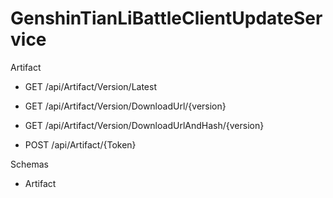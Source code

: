 # GenshinTianLiBattleClientUpdateService


Artifact

- GET /api/Artifact/Version/Latest

- GET /api/Artifact/Version/DownloadUrl/\{version\}

- GET /api/Artifact/Version/DownloadUrlAndHash/\{version\}

- POST /api/Artifact/\{Token\}

Schemas
- Artifact
